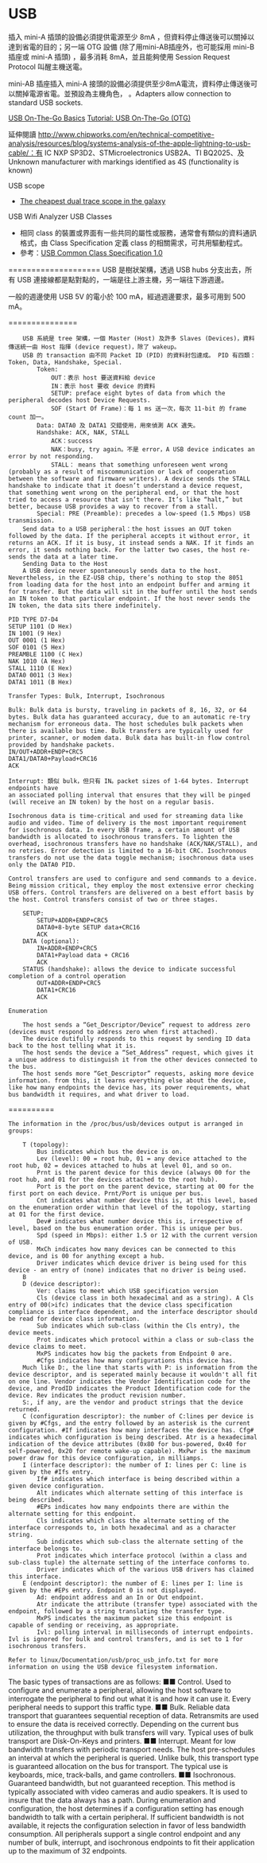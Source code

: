 # USB

插入 mini-A 插頭的設備必須提供電源至少 8mA ，但資料停止傳送後可以關掉以達到省電的目的；另一端 OTG 設備 (除了用mini-AB插座外，也可能採用 mini-B 插座或 mini-A 插頭) ，最多消耗 8mA，並且能夠使用 Session Request Protocol 叫醒主機送電。

mini-AB 插座插入 mini-A 接頭的設備必須提供至少8mA電流，資料停止傳送後可以關掉電源省電。並預設為主機角色， 。Adapters allow connection to standard USB sockets.

[USB On-The-Go Basics](https://www.maximintegrated.com/en/app-notes/index.mvp/id/1822)
[Tutorial: USB On-The-Go (OTG)](http://www.nxp.com/acrobat/literature/9397/75009316.pdf)

延伸閱讀
    http://www.chipworks.com/en/technical-competitive-analysis/resources/blog/systems-analysis-of-the-apple-lightning-to-usb-cable/：有 IC NXP SP3D2、STMicroelectronics USB2A、TI BQ2025、及 Unknown manufacturer with markings identified as 4S (functionality is known)

USB scope
* [The cheapest dual trace scope in the galaxy](http://yveslebrac.blogspot.tw/2008/10/cheapest-dual-trace-scope-in-galaxy.html)

USB Wifi Analyzer
USB Classes
* 相同 class 的裝置或界面有一些共同的屬性或服務，通常會有類似的資料通訊格式，由 Class Specification 定義 class 的相關需求，可共用驅動程式。
* 參考：[USB Common Class Specification 1.0](http://www.usb.org/developers/docs/devclass_docs/usbccs10.pdf)

====================
USB 是樹狀架構，透過 USB hubs 分支出去，所有 USB 連接線都是點對點的，一端是往上游主機，另一端往下游週邊。

一般的週邊使用 USB 5V 的電小於 100 mA，經過週邊要求，最多可用到 500 mA。

===============
```
    USB 系統是 tree 架構，一個 Master (Host) 及許多 Slaves (Devices)，資料傳送統一由 Host 指揮 (device request)，除了 wakeup。
    USB 的 transaction 由不同 Packet ID (PID) 的資料封包達成。 PID 有四類：Token, Data, Handshake, Special.
        Token:
            OUT：表示 host 要送資料給 device
            IN：表示 host 要收 device 的資料
            SETUP: preface eight bytes of data from which the peripheral decodes host Device Requests.
            SOF (Start Of Frame)：每 1 ms 送一次，每次 11-bit 的 frame count 加一。
        Data: DATA0 及 DATA1 交錯使用，用來偵測 ACK 遺失。
        Handshake: ACK, NAK, STALL
            ACK：success
            NAK：busy, try again。不是 error，A USB device indicates an error by not responding.
            STALL： means that something unforeseen went wrong (probably as a result of miscommunication or lack of cooperation between the software and firmware writers). A device sends the STALL handshake to indicate that it doesn’t understand a device request, that something went wrong on the peripheral end, or that the host tried to access a resource that isn’t there. It’s like “halt,” but better, because USB provides a way to recover from a stall.
        Special: PRE (Preamble): precedes a low-speed (1.5 Mbps) USB transmission.
    Send data to a USB peripheral：the host issues an OUT token followed by the data. If the peripheral accepts it without error, it returns an ACK. If it is busy, it instead sends a NAK. If it finds an error, it sends nothing back. For the latter two cases, the host re-sends the data at a later time.
    Sending Data to the Host
    A USB device never spontaneously sends data to the host. Nevertheless, in the EZ-USB chip, there’s nothing to stop the 8051 from loading data for the host into an endpoint buffer and arming it for transfer. But the data will sit in the buffer until the host sends an IN token to that particular endpoint. If the host never sends the IN token, the data sits there indefinitely.

PID TYPE D7-D4
SETUP 1101 (D Hex)
IN 1001 (9 Hex)
OUT 0001 (1 Hex)
SOF 0101 (5 Hex)
PREAMBLE 1100 (C Hex)
NAK 1010 (A Hex)
STALL 1110 (E Hex)
DATA0 0011 (3 Hex)
DATA1 1011 (B Hex)

Transfer Types: Bulk, Interrupt, Isochronous

Bulk: Bulk data is bursty, traveling in packets of 8, 16, 32, or 64 bytes. Bulk data has guaranteed accuracy, due to an automatic re-try mechanism for erroneous data. The host schedules bulk packets when there is available bus time. Bulk transfers are typically used for printer, scanner, or modem data. Bulk data has built-in flow control provided by handshake packets.
IN/OUT+ADDR+ENDP+CRC5
DATA1/DATA0+Payload+CRC16
ACK

Interrupt: 類似 bulk，但只有 IN。packet sizes of 1-64 bytes. Interrupt endpoints have
an associated polling interval that ensures that they will be pinged (will receive an IN token) by the host on a regular basis.

Isochronous data is time-critical and used for streaming data like audio and video. Time of delivery is the most important requirement for isochronous data. In every USB frame, a certain amount of USB bandwidth is allocated to isochronous transfers. To lighten the overhead, isochronous transfers have no handshake (ACK/NAK/STALL), and no retries. Error detection is limited to a 16-bit CRC. Isochronous transfers do not use the data toggle mechanism; isochronous data uses only the DATA0 PID.

Control transfers are used to configure and send commands to a device. Being mission critical, they employ the most extensive error checking USB offers. Control transfers are delivered on a best effort basis by the host. Control transfers consist of two or three stages.

    SETUP:
        SETUP+ADDR+ENDP+CRC5
        DATA0+8-byte SETUP data+CRC16
        ACK
    DATA (optional):
        IN+ADDR+ENDP+CRC5
        DATA1+Payload data + CRC16
        ACK
    STATUS (handshake): allows the device to indicate successful completion of a control operation
        OUT+ADDR+ENDP+CRC5
        DATA1+CRC16
        ACK

Enumeration

    The host sends a “Get_Descriptor/Device” request to address zero (devices must respond to address zero when first attached).
    The device dutifully responds to this request by sending ID data back to the host telling what it is.
    The host sends the device a “Set_Address” request, which gives it a unique address to distinguish it from the other devices connected to the bus.
    The host sends more “Get_Descriptor” requests, asking more device information. from this, it learns everything else about the device, like how many endpoints the device has, its power requirements, what bus bandwidth it requires, and what driver to load.
```
==========
```
The information in the /proc/bus/usb/devices output is arranged in groups:

    T (topology):
        Bus indicates which bus the device is on.
        Lev (level): 00 = root hub, 01 = any device attached to the root hub, 02 = devices attached to hubs at level 01, and so on.
        Prnt is the parent device for this device (always 00 for the root hub, and 01 for the devices attached to the root hub).
        Port is the port on the parent device, starting at 00 for the first port on each device. Prnt/Port is unique per bus.
        Cnt indicates what number device this is, at this level, based on the enumeration order within that level of the topology, starting at 01 for the first device.
        Dev# indicates what number device this is, irrespective of level, based on the bus enumeration order. This is unique per bus.
        Spd (speed in Mbps): either 1.5 or 12 with the current version of USB.
        MxCh indicates how many devices can be connected to this device, and is 00 for anything except a hub.
        Driver indicates which device driver is being used for this device - an entry of (none) indicates that no driver is being used.
    B
    D (device descriptor):
        Ver: claims to meet which USB specification version
        Cls (device class in both hexadecimal and as a string). A Cls entry of 00(>ifc) indicates that the device class specification compliance is interface dependent, and the interface descriptor should be read for device class information.
        Sub indicates which sub-class (within the Cls entry), the device meets.
        Prot indicates which protocol within a class or sub-class the device claims to meet.
        MxPS indicates how big the packets from Endpoint 0 are.
        #Cfgs indicates how many configurations this device has.
    Much like D:, the line that starts with P: is information from the device descriptor, and is seperated mainly because it wouldn't all fit on one line. Vendor indicates the Vendor Identification code for the device, and ProdID indicates the Product Identification code for the device. Rev indicates the product revision number.
    S:, if any, are the vendor and product strings that the device returned.
    C (configuration descriptor): the number of C:lines per device is given by #Cfgs, and the entry followed by an asterisk is the current configuration. #If indicates how many interfaces the device has. Cfg# indicates which configuration is being described. Atr is a hexadecimal indication of the device attributes (0x80 for bus-powered, 0x40 for self-powered, 0x20 for remote wake-up capable). MxPwr is the maximum power draw for this device configuration, in milliamps.
    I (interface descriptor): the number of I: lines per C: line is given by the #Ifs entry.
        If# indicates which interface is being described within a given device configuration.
        Alt indicates which alternate setting of this interface is being described.
        #EPs indicates how many endpoints there are within the alternate setting for this endpoint.
        Cls indicates which class the alternate setting of the interface corresponds to, in both hexadecimal and as a character string.
        Sub indicates which sub-class the alternate setting of the interface belongs to.
        Prot indicates which interface protocol (within a class and sub-class tuple) the alternate setting of the interface conforms to.
        Driver indicates which of the various USB drivers has claimed this interface.
    E (endpoint descriptor): the number of E: lines per I: line is given by the #EPs entry. Endpoint 0 is not displayed.
        Ad: endpoint address and an In or Out endpoint.
        Atr indicate the attribute (transfer type) associated with the endpoint, followed by a string translating the transfer type.
        MxPS indicates the maximum packet size this endpoint is capable of sending or receiving, as appropriate.
        Ivl: polling interval in milliseconds of interrupt endpoints. Ivl is ignored for bulk and control transfers, and is set to 1 for isochronous transfers.

Refer to linux/Documentation/usb/proc_usb_info.txt for more information on using the USB device filesystem information. 
```

The basic types of transactions are as follows:
■■ Control. Used to configure and enumerate a peripheral, allowing the host software to interrogate the
peripheral to find out what it is and how it can use it. Every peripheral needs to support this traffic type.
■■ Bulk. Reliable data transport that guarantees sequential reception of data. Retransmits are used to ensure
the data is received correctly. Depending on the current bus utilization, the throughput with bulk transfers
will vary. Typical uses of bulk transport are Disk-On-Keys and printers.
■■ Interrupt. Meant for low bandwidth transfers with periodic transport needs. The host pre-schedules an
interval at which the peripheral is queried. Unlike bulk, this transport type is guaranteed allocation on the bus
for transport. The typical use is keyboards, mice, track-balls, and game controllers.
■■ Isochronous. Guaranteed bandwidth, but not guaranteed reception. This method is typically associated
with video cameras and audio speakers. It is used to insure that the data always has a path. During
enumeration and configuration, the host determines if a configuration setting has enough bandwidth to talk
with a certain peripheral. If sufficient bandwidth is not available, it rejects the configuration selection in favor
of less bandwidth consumption.
All peripherals support a single control endpoint and any number of bulk, interrupt, and isochronous endpoints to
fit their application up to the maximum of 32 endpoints.
